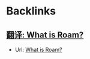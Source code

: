 
# Backlinks
## [翻译: What is Roam?](<翻译: What is Roam?.md>)
- Url: [What is Roam?](<What is Roam?.md>)

